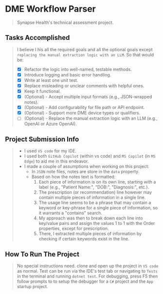 # DME Workflow Parser

> Synapse Health's technical assessment project.

## Tasks Accomplished

> I believe I his all the required goals and all the optional goals except `replacing the manual extraction logic with an LLM`.
So that would be:
>  * [x] Refactor the logic into well-named, testable methods.
>  * [x] Introduce logging and basic error handling.
>  * [x] Write at least one unit test.
>  * [x] Replace misleading or unclear comments with helpful ones.
>  * [x] Keep it functional.
>  * [x] (Optional) - Accept multiple input formats (e.g., JSON-wrapped notes).
>  * [x] (Optional) - Add configurability for file path or API endpoint.
>  * [x] (Optional) - Support more DME device types or qualifiers.
>  * [ ] (Optional) - Replace the manual extraction logic with an LLM (e.g., OpenAI or Azure OpenAI).

## Project Submission Info

>  * I used `VS code` for my IDE.
>  * I used both `GitHub Copilot` (within vs code) and `MS Copilot` (in `MS Edge`) to aid me in this endeavor.
>  * I made a couple of assumptions when working on this project:
>    * In `JSON` note files, notes are store in the `data` property.
>    * Based on how the notes text is formatted:
>      1. Each piece of information is on its own line, starting with a label (e.g., "Patient Name:", "DOB:", "Diagnosis:", etc.).
>      2. The prescription (or recommendation) line however may contain multiple pieces of information in a single line.
>      3. The usage line seems to be a phrase that may contain a keyword or key-phrase for a single piece of information, so it warrants a "contains" search.
>      4. My approach was then to break down each line into key/value pairs and assign the values 1 to 1 with the Order properties, except for prescription.
>      5. There, I extracted multiple pieces of information by checking if certain keywords exist in the line.

## How To Run The Project

> No special instructions need. clone and open up the project in `VS code` as normal. Test can be run via the IDE's test tab or navigating to `Tests` in the terminal and running `dotnet test`. For debugging, press F5 then follow prompts to to setup the debugger for a `C#` project and the `App` startup project.  
